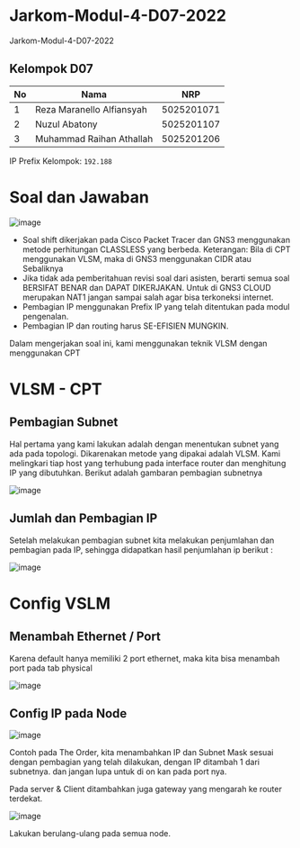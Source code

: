# Jarkom-Modul-4-D07-2022

 Jarkom-Modul-4-D07-2022

## Kelompok D07

| **No** | **Nama**                     | **NRP**    |
| ------ | -----------------------------| ---------- |
| 1      | Reza Maranello Alfiansyah    | 5025201071 |
| 2      | Nuzul Abatony                | 5025201107 |
| 3      | Muhammad Raihan Athallah     | 5025201206 |




IP Prefix Kelompok: `192.188`

# Soal dan Jawaban
![image](pembagian.jpg)

- Soal shift dikerjakan pada Cisco Packet Tracer dan GNS3 menggunakan metode perhitungan CLASSLESS yang berbeda. Keterangan: Bila di CPT menggunakan VLSM, maka di GNS3 menggunakan CIDR atau Sebaliknya
- Jika tidak ada pemberitahuan revisi soal dari asisten, berarti semua soal BERSIFAT BENAR dan DAPAT DIKERJAKAN. Untuk di GNS3 CLOUD merupakan NAT1 jangan sampai salah agar bisa terkoneksi internet.
- Pembagian IP menggunakan Prefix IP yang telah ditentukan pada modul pengenalan.
- Pembagian IP dan routing harus SE-EFISIEN MUNGKIN.

Dalam mengerjakan soal ini, kami menggunakan teknik VLSM dengan menggunakan CPT

# VLSM - CPT
## Pembagian Subnet
Hal pertama yang kami lakukan adalah dengan menentukan subnet yang ada pada topologi. Dikarenakan metode yang dipakai adalah VLSM. Kami melingkari tiap host yang terhubung pada interface router dan menghitung IP yang dibutuhkan. Berikut adalah gambaran pembagian subnetnya

![image](pembagian.jpg)

## Jumlah dan Pembagian IP
Setelah melakukan pembagian subnet kita melakukan penjumlahan dan pembagian pada IP, sehingga didapatkan hasil penjumlahan ip berikut :

![image](subnet.jpg)

# Config VSLM
## Menambah Ethernet / Port
Karena default hanya memiliki 2 port ethernet, maka kita bisa menambah port pada tab physical

![image](resonance.jpg)

## Config IP pada Node

![image](order.jpg)

Contoh pada The Order, kita menambahkan IP dan Subnet Mask sesuai dengan pembagian yang telah dilakukan, dengan IP ditambah 1 dari subnetnya. dan jangan lupa untuk di on kan pada port nya.

Pada server & Client ditambahkan juga gateway yang mengarah ke router terdekat.

![image](ashaf.jpg)

Lakukan berulang-ulang pada semua node.
